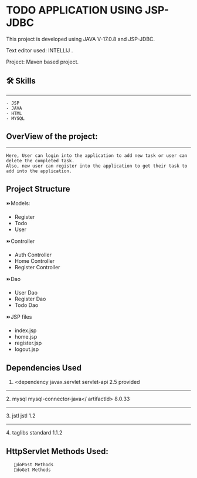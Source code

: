 # TODO APPLICATION USING JSP-JDBC
 
This project is developed using JAVA V-17.0.8 and JSP-JDBC.
 
Text editor used: INTELLIJ .
 
Project: Maven based project.
 
## 🛠 Skills
------------      
    - JSP
    - JAVA
    - HTML
    - MYSQL
 
## OverView of the project:
---------------------------
    Here, User can login into the application to add new task or user can delete the completed task.
    Also, new user can register into the application to get their task to add into the application.
 
 
 
 
## Project Structure
 
⏩Models:
   - Register
   - Todo
   - User
 
⏩Controller
   - Auth Controller
   - Home Controller
   - Register Controller
 
⏩Dao
   - User Dao
   - Register Dao
   - Todo Dao
 
⏩JSP files
   - index.jsp
   - home.jsp 
   - register.jsp 
   - logout.jsp  
 
## Dependencies Used
 
1. <dependency
    <groupId>javax.servlet</groupId>
    <artifactId>servlet-api</artifactId>
    <version>2.5</version>
    <scope>provided</scope>
   </dependency>
---------------------------------
 
2.<dependency>
<groupId>mysql</groupId>
<artifactId>mysql-connector-java</ artifactId>
<version>8.0.33</version>
</dependency>
 
-------------------
 
3.<dependency>
<groupId>jstl</groupId>
<artifactId>jstl</artifactId>
<version>1.2</version>
</dependency>
 
---------------------
 
4.<dependency>
<groupId>taglibs</groupId>
<artifactId>standard</artifactId>
<version>1.1.2</version>
</dependency>
 
## HttpServlet Methods Used:
 
 
       📱doPost Methods
       📱doGet Methods
